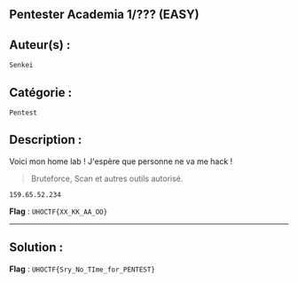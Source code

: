 ## Pentester Academia 1/??? (EASY)

## Auteur(s) :
`Senkei`

## Catégorie : 
`Pentest`

## Description :

Voici mon home lab ! J'espère que personne ne va me hack ! 

> Bruteforce, Scan et autres outils autorisé.

`159.65.52.234`

**Flag** : `UHOCTF{XX_KK_AA_OO}`

---

## Solution :


**Flag** : `UHOCTF{Sry_No_TIme_for_PENTEST}`